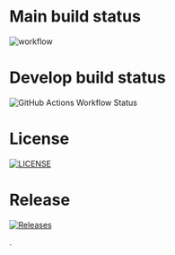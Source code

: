 # Main build status
![workflow](https://github.com/antnyyy/devops/actions/workflows/main.yml/badge.svg)
# Develop build status
![GitHub Actions Workflow Status](https://img.shields.io/github/actions/workflow/status/antnyyy/devops/main.yml)
# License
[![LICENSE](https://img.shields.io/github/license/antnyyy/devops.svg?style=flat-square)](https://github.com/antnyyy/devops/blob/master/LICENSE)
# Release
[![Releases](https://img.shields.io/github/release/antnyyy/devops/all.svg?style=flat-square)](https://github.com/antnyyy/devops/releases)

.
